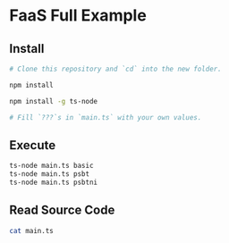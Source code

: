 # FaaS Full Example

## Install
```bash
# Clone this repository and `cd` into the new folder.

npm install

npm install -g ts-node

# Fill `???`s in `main.ts` with your own values.
```

## Execute
```bash
ts-node main.ts basic
ts-node main.ts psbt
ts-node main.ts psbtni
```

## Read Source Code

```bash
cat main.ts
```
